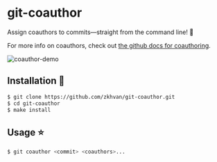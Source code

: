 # git-coauthor

Assign coauthors to commits—straight from the command line! 🎉

For more info on coauthors, check out [the github docs for coauthoring](https://help.github.com/en/github/committing-changes-to-your-project/creating-a-commit-with-multiple-authors).

![coauthor-demo](img/coauthor-demo.gif)

## Installation 💾

```bash
$ git clone https://github.com/zkhvan/git-coauthor.git
$ cd git-coauthor
$ make install
```

## Usage ⭐️

```bash
$ git coauthor <commit> <coauthors>...
```

